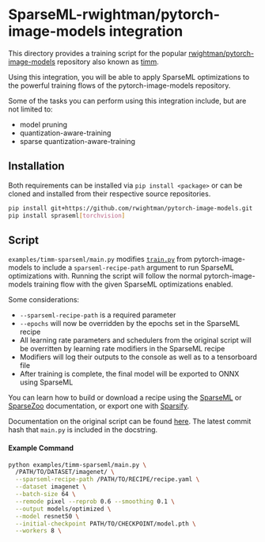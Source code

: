 <!--
Copyright (c) 2021 - present / Neuralmagic, Inc. All Rights Reserved.

Licensed under the Apache License, Version 2.0 (the "License");
you may not use this file except in compliance with the License.
You may obtain a copy of the License at

   http://www.apache.org/licenses/LICENSE-2.0

Unless required by applicable law or agreed to in writing,
software distributed under the License is distributed on an "AS IS" BASIS,
WITHOUT WARRANTIES OR CONDITIONS OF ANY KIND, either express or implied.
See the License for the specific language governing permissions and
limitations under the License.
-->

# SparseML-rwightman/pytorch-image-models integration
This directory provides a training script for the popular
[rwightman/pytorch-image-models](https://github.com/rwightman/pytorch-image-models)
repository also known as [timm](https://pypi.org/project/timm/).

Using this integration, you will be able to apply SparseML optimizations
to the powerful training flows of the pytorch-image-models repository.

Some of the tasks you can perform using this integration include, but are not limited to:
* model pruning
* quantization-aware-training
* sparse quantization-aware-training

## Installation
Both requirements can be installed via `pip install <package>` or can be cloned
and installed from their respective source repositories.

```bash
pip install git+https://github.com/rwightman/pytorch-image-models.git
pip install spraseml[torchvision]
```


## Script
`examples/timm-sparseml/main.py` modifies
[`train.py`](https://github.com/rwightman/pytorch-image-models/blob/master/train.py)
from pytorch-image-models to include a `sparseml-recipe-path` argument
to run SparseML optimizations with.  Running the script will
follow the normal pytorch-image-models training flow with the given
SparseML optimizations enabled.

Some considerations:

* `--sparseml-recipe-path` is a required parameter
* `--epochs` will now be overridden by the epochs set in the SparseML recipe
* All learning rate parameters and schedulers from the original script will be overritten by learning rate modifiers in the SparseML recipe
* Modifiers will log their outputs to the console as well as to a tensorboard file
* After training is complete, the final model will be exported to ONNX using SparseML

You can learn how to build or download a recipe using the
[SparseML](https://github.com/neuralmagic/sparseml)
or [SparseZoo](https://github.com/neuralmagic/sparsezoo)
documentation, or export one with [Sparsify](https://github.com/neuralmagic/sparsify).

Documentation on the original script can be found
[here](https://rwightman.github.io/pytorch-image-models/scripts/).
The latest commit hash that `main.py` is included in the docstring.


#### Example Command
```bash
python examples/timm-sparseml/main.py \
  /PATH/TO/DATASET/imagenet/ \
  --sparseml-recipe-path /PATH/TO/RECIPE/recipe.yaml \
  --dataset imagenet \
  --batch-size 64 \
  --remode pixel --reprob 0.6 --smoothing 0.1 \
  --output models/optimized \
  --model resnet50 \
  --initial-checkpoint PATH/TO/CHECKPOINT/model.pth \
  --workers 8 \
```  
